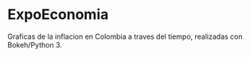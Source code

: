 # ExpoEconomia

Graficas de la inflacion en Colombia a traves del tiempo, realizadas con Bokeh/Python 3.
